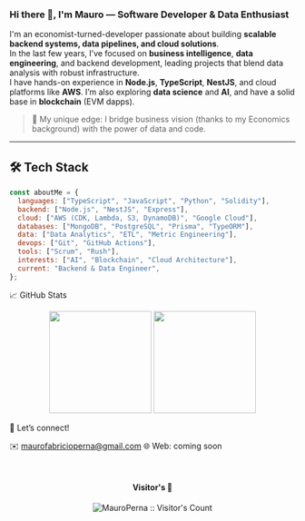 ### Hi there 👋, I'm Mauro — Software Developer & Data Enthusiast

I'm an economist-turned-developer passionate about building **scalable backend systems, data pipelines, and cloud solutions**.  
In the last few years, I’ve focused on **business intelligence**, **data engineering**, and backend development, leading projects that blend data analysis with robust infrastructure.  
I have hands-on experience in **Node.js**, **TypeScript**, **NestJS**, and cloud platforms like **AWS**. I’m also exploring **data science** and **AI**, and have a solid base in **blockchain** (EVM dapps).

> 🧠 My unique edge: I bridge business vision (thanks to my Economics background) with the power of data and code.

---

## 🛠️ Tech Stack

```javascript
const aboutMe = {
  languages: ["TypeScript", "JavaScript", "Python", "Solidity"],
  backend: ["Node.js", "NestJS", "Express"],
  cloud: ["AWS (CDK, Lambda, S3, DynamoDB)", "Google Cloud"],
  databases: ["MongoDB", "PostgreSQL", "Prisma", "TypeORM"],
  data: ["Data Analytics", "ETL", "Metric Engineering"],
  devops: ["Git", "GitHub Actions"],
  tools: ["Scrum", "Rush"],
  interests: ["AI", "Blockchain", "Cloud Architecture"],
  current: "Backend & Data Engineer",
};
```

📈 GitHub Stats
<p align="center"> <img height="180em" src="https://github-readme-stats.vercel.app/api?username=MauroPerna&show_icons=true&hide_border=true&count_private=true&include_all_commits=true" /> <img height="180em" src="https://github-readme-stats.vercel.app/api/top-langs/?username=MauroPerna&layout=compact&hide_border=true&show_icons=true&langs_count=8" /> </p>


🤝 Let’s connect!

✉️ maurofabricioperna@gmail.com
🌐 Web: coming soon

<br> <h4 align="center">Visitor's 👀</h4> <p align="center"><img src="https://profile-counter.glitch.me/{MauroPerna}/count.svg" alt="MauroPerna :: Visitor's Count" /></p> 
